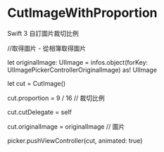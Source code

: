 # CutImageWithProportion
Swift 3 自訂圖片裁切比例

//取得圖片 - 從相簿取得圖片

let originalImage: UIImage = infos.object(forKey: UIImagePickerControllerOriginalImage) as! UIImage

let cut = CutImage()

cut.proportion = 9 / 16 // 裁切比例

cut.cutDelegate = self

cut.originalImage = originalImage  // 圖片

picker.pushViewController(cut, animated: true)

